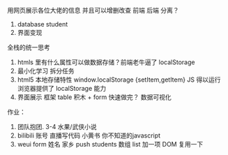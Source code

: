   用网页展示各位大佬的信息
  并且可以增删改查
  前端 后端 分离？

  1. database   student
  2. 界面变现

  全栈的统一思考
  1. htmls 里有什么属性可以做数据存储？前端老牛逼了
  localStorage 
  2. 最小化学习
    拆分任务
  3. html5 本地存储特性  window.localStorage         {setItem,getItem}
    JS 得以运行  浏览器提供了 localStorage 能力
  4. 界面展示   框架
        table 积木  +  form 
        快速做完？ 数据可视化


作业：
 1. 团队抱团.   3-4   水果/武侠小说
 2. bilibili 账号 直播写代码
    小黄书 你不知道的javascript
 3. weui form
    姓名 家乡 push students 数组 list 加一项 
    DOM  复用一下  





